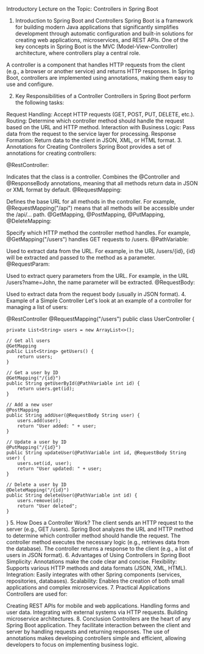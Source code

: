 Introductory Lecture on the Topic: Controllers in Spring Boot
1. Introduction to Spring Boot and Controllers
   Spring Boot is a framework for building modern Java applications that significantly simplifies development through automatic configuration and built-in solutions for creating web applications, microservices, and REST APIs. One of the key concepts in Spring Boot is the MVC (Model-View-Controller) architecture, where controllers play a central role.

A controller is a component that handles HTTP requests from the client (e.g., a browser or another service) and returns HTTP responses. In Spring Boot, controllers are implemented using annotations, making them easy to use and configure.

2. Key Responsibilities of a Controller
   Controllers in Spring Boot perform the following tasks:

Request Handling: Accept HTTP requests (GET, POST, PUT, DELETE, etc.).
Routing: Determine which controller method should handle the request based on the URL and HTTP method.
Interaction with Business Logic: Pass data from the request to the service layer for processing.
Response Formation: Return data to the client in JSON, XML, or HTML format.
3. Annotations for Creating Controllers
   Spring Boot provides a set of annotations for creating controllers:

@RestController:

Indicates that the class is a controller.
Combines the @Controller and @ResponseBody annotations, meaning that all methods return data in JSON or XML format by default.
@RequestMapping:

Defines the base URL for all methods in the controller.
For example, @RequestMapping("/api") means that all methods will be accessible under the /api/... path.
@GetMapping, @PostMapping, @PutMapping, @DeleteMapping:

Specify which HTTP method the controller method handles.
For example, @GetMapping("/users") handles GET requests to /users.
@PathVariable:

Used to extract data from the URL.
For example, in the URL /users/{id}, {id} will be extracted and passed to the method as a parameter.
@RequestParam:

Used to extract query parameters from the URL.
For example, in the URL /users?name=John, the name parameter will be extracted.
@RequestBody:

Used to extract data from the request body (usually in JSON format).
4. Example of a Simple Controller
   Let's look at an example of a controller for managing a list of users:

@RestController
@RequestMapping("/users")
public class UserController {

    private List<String> users = new ArrayList<>();

    // Get all users
    @GetMapping
    public List<String> getUsers() {
        return users;
    }

    // Get a user by ID
    @GetMapping("/{id}")
    public String getUserById(@PathVariable int id) {
        return users.get(id);
    }

    // Add a new user
    @PostMapping
    public String addUser(@RequestBody String user) {
        users.add(user);
        return "User added: " + user;
    }

    // Update a user by ID
    @PutMapping("/{id}")
    public String updateUser(@PathVariable int id, @RequestBody String user) {
        users.set(id, user);
        return "User updated: " + user;
    }

    // Delete a user by ID
    @DeleteMapping("/{id}")
    public String deleteUser(@PathVariable int id) {
        users.remove(id);
        return "User deleted";
    }
}
5. How Does a Controller Work?
   The client sends an HTTP request to the server (e.g., GET /users).
   Spring Boot analyzes the URL and HTTP method to determine which controller method should handle the request.
   The controller method executes the necessary logic (e.g., retrieves data from the database).
   The controller returns a response to the client (e.g., a list of users in JSON format).
6. Advantages of Using Controllers in Spring Boot
   Simplicity: Annotations make the code clear and concise.
   Flexibility: Supports various HTTP methods and data formats (JSON, XML, HTML).
   Integration: Easily integrates with other Spring components (services, repositories, databases).
   Scalability: Enables the creation of both small applications and complex microservices.
7. Practical Applications
   Controllers are used for:

Creating REST APIs for mobile and web applications.
Handling forms and user data.
Integrating with external systems via HTTP requests.
Building microservice architectures.
8. Conclusion
   Controllers are the heart of any Spring Boot application. They facilitate interaction between the client and server by handling requests and returning responses. The use of annotations makes developing controllers simple and efficient, allowing developers to focus on implementing business logic.


